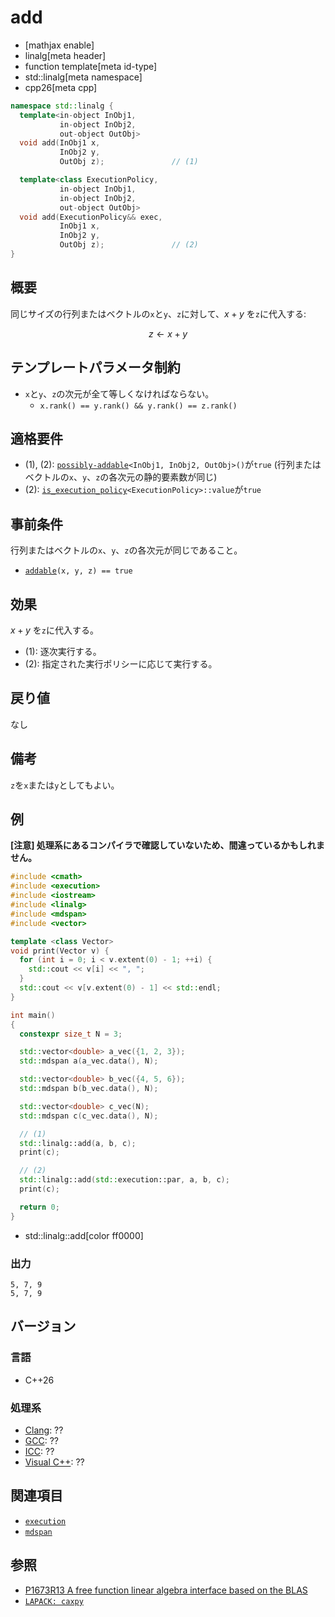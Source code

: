# add

* [mathjax enable]
* linalg[meta header]
* function template[meta id-type]
* std::linalg[meta namespace]
* cpp26[meta cpp]


```cpp
namespace std::linalg {
  template<in-object InObj1,
           in-object InObj2,
           out-object OutObj>
  void add(InObj1 x,
           InObj2 y,
           OutObj z);               // (1)

  template<class ExecutionPolicy,
           in-object InObj1,
           in-object InObj2,
           out-object OutObj>
  void add(ExecutionPolicy&& exec,
           InObj1 x,
           InObj2 y,
           OutObj z);               // (2)
}
```


## 概要
同じサイズの行列またはベクトルの`x`と`y`、`z`に対して、$x + y$ を`z`に代入する:

$$
z \leftarrow x + y
$$


## テンプレートパラメータ制約
- `x`と`y`、`z`の次元が全て等しくなければならない。
    - `x.rank() == y.rank() && y.rank() == z.rank()`


## 適格要件
- (1), (2): [`possibly-addable`](possibly-addable.md)`<InObj1, InObj2, OutObj>()`が`true` (行列またはベクトルの`x`、`y`、`z`の各次元の静的要素数が同じ)
- (2): [`is_execution_policy`](/reference/execution/is_execution_policy.md)`<ExecutionPolicy>::value`が`true`


## 事前条件
行列またはベクトルの`x`、`y`、`z`の各次元が同じであること。

- [`addable`](addable.md)`(x, y, z) == true`


## 効果
$x + y$ を`z`に代入する。

- (1): 逐次実行する。
- (2): 指定された実行ポリシーに応じて実行する。


## 戻り値
なし


## 備考
`z`を`x`または`y`としてもよい。


## 例
**[注意] 処理系にあるコンパイラで確認していないため、間違っているかもしれません。**

```cpp example
#include <cmath>
#include <execution>
#include <iostream>
#include <linalg>
#include <mdspan>
#include <vector>

template <class Vector>
void print(Vector v) {
  for (int i = 0; i < v.extent(0) - 1; ++i) {
    std::cout << v[i] << ", ";
  }
  std::cout << v[v.extent(0) - 1] << std::endl;
}

int main()
{
  constexpr size_t N = 3;

  std::vector<double> a_vec({1, 2, 3});
  std::mdspan a(a_vec.data(), N);

  std::vector<double> b_vec({4, 5, 6});
  std::mdspan b(b_vec.data(), N);

  std::vector<double> c_vec(N);
  std::mdspan c(c_vec.data(), N);

  // (1)
  std::linalg::add(a, b, c);
  print(c);

  // (2)
  std::linalg::add(std::execution::par, a, b, c);
  print(c);

  return 0;
}
```
* std::linalg::add[color ff0000]


### 出力
```
5, 7, 9
5, 7, 9
```


## バージョン
### 言語
- C++26

### 処理系
- [Clang](/implementation.md#clang): ??
- [GCC](/implementation.md#gcc): ??
- [ICC](/implementation.md#icc): ??
- [Visual C++](/implementation.md#visual_cpp): ??


## 関連項目
- [`execution`](/reference/execution.md)
- [`mdspan`](/reference/mdspan.md)


## 参照
- [P1673R13 A free function linear algebra interface based on the BLAS](https://www.open-std.org/jtc1/sc22/wg21/docs/papers/2023/p1673r13.html)
- [`LAPACK: caxpy`](https://netlib.org/lapack/explore-html/d5/d4b/group__axpy_ga0b7bac1f4d42514074a48f14f5f9caa0.html#ga0b7bac1f4d42514074a48f14f5f9caa0)

